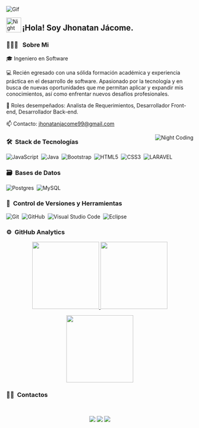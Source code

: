 ![Gif](https://giffiles.alphacoders.com/220/220159.gif)

<img alt="Night Coding" src="./assets/Hand%20Wave.gif" width='40' align="left"/><h2 align="left">¡Hola! Soy Jhonatan Jácome.</h2>

<!-- ## 👋 &nbsp;Hey there! I'm Aditya Kanoi -->

### 👨🏻‍💻 &nbsp; Sobre Mi

🎓 Ingeniero en Software

💻 Recién egresado con una sólida formación académica y experiencia práctica en el desarrollo de software. Apasionado por la tecnología y en busca de nuevas oportunidades que me permitan aplicar y expandir mis conocimientos, así como enfrentar nuevos desafíos profesionales.

📝 Roles desempeñados: Analista de Requerimientos, Desarrollador Front-end, Desarrollador Back-end.

📫 Contacto: jhonatanjacome99@gmail.com


<img alt="Night Coding" src="https://giffiles.alphacoders.com/220/220764.gif" align="right"/>

### 🛠 &nbsp;Stack de Tecnologías
![JavaScript](https://img.shields.io/badge/javascript-%23323330.svg?style=for-the-badge&logo=javascript&logoColor=%23F7DF1E)&nbsp;
![Java](https://img.shields.io/badge/java-%23ED8B00.svg?style=for-the-badge&logo=java&logoColor=white)&nbsp;
![Bootstrap](https://img.shields.io/badge/bootstrap-%23563D7C.svg?style=for-the-badge&logo=bootstrap&logoColor=white)&nbsp;
![HTML5](https://img.shields.io/badge/html5-%23E34F26.svg?style=for-the-badge&logo=html5&logoColor=white)&nbsp;
![CSS3](https://img.shields.io/badge/css3-%231572B6.svg?style=for-the-badge&logo=css3&logoColor=white)&nbsp;
![LARAVEL](https://img.shields.io/badge/Laravel-v10-FF2D20?style=for-the-badge&logo=laravel&logoColor=white)&nbsp;


### 🗃 &nbsp;Bases de Datos

![Postgres](https://img.shields.io/badge/postgres-%23316192.svg?style=for-the-badge&logo=postgresql&logoColor=white)&nbsp;
![MySQL](https://img.shields.io/badge/MySQL-00000F?style=for-the-badge&logo=mysql&logoColor=white)&nbsp;

### 🧰 &nbsp;Control de Versiones y Herramientas 

![Git](https://img.shields.io/badge/git-%23F05033.svg?style=for-the-badge&logo=git&logoColor=white)&nbsp;
![GitHub](https://img.shields.io/badge/github-%23121011.svg?style=for-the-badge&logo=github&logoColor=white)&nbsp;
![Visual Studio Code](https://img.shields.io/badge/Visual%20Studio%20Code-0078d7.svg?style=for-the-badge&logo=visual-studio-code&logoColor=white)&nbsp;
![Eclipse](https://img.shields.io/badge/Eclipse-FE7A16.svg?style=for-the-badge&logo=Eclipse&logoColor=white)&nbsp;

### ⚙️ &nbsp;GitHub Analytics

<p align="center">
  <a href="https://github.com/Jhonatanjacome07">
    <img height="180em" src="https://github-readme-stats-eight-theta.vercel.app/api?username=Jhonatanjacome07&show_icons=true&theme=algolia&include_all_commits=true&count_private=true"/>
  </a>
  <a href="https://github.com/Jhonatanjacome07">
    <img height="180em" src="https://github-readme-stats-eight-theta.vercel.app/api/top-langs/?username=Jhonatanjacome07&layout=compact&langs_count=8&theme=algolia"/>
  </a>
</p>

<p align="center">
  <img height="180em" src="https://github-readme-streak-stats.herokuapp.com/?user=Jhonatanjacome07&theme=dark&hide_border=true"/>
</p>

### 🤝🏻 &nbsp;Contactos
<br>
<p align="center">
  <a target="_blank" href="https://www.linkedin.com/in/jhonatan-steven-jacome-/"><img src="https://img.shields.io/badge/-LinkedIn-0077B5?style=for-the-badge&logo=Linkedin&logoColor=white"></img></a>
  <a target="_blank" href="mailto:jhonatanjacome99@gmail.com"><img src="https://img.shields.io/badge/-Gmail-D14836?style=for-the-badge&logo=Gmail&logoColor=white"></img></a>
  <a target="_blank" href="https://www.facebook.com/jhonatan.jacome.33"> <img src="https://img.shields.io/badge/-Facebook-1877F2?style=for-the-badge&logo=Facebook&logoColor=white"></img></a>
</p>
<br>




